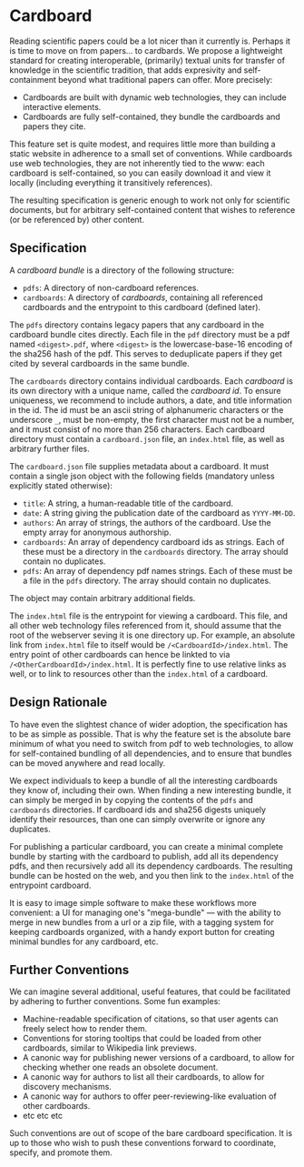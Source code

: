 # Cardboard

Reading scientific papers could be a lot nicer than it currently is. Perhaps it is time to move on from papers... to cardbards. We propose a lightweight standard for creating interoperable, (primarily) textual units for transfer of knowledge in the scientific tradition, that adds expresivity and self-containment beyond what traditional papers can offer. More precisely:

- Cardboards are built with dynamic web technologies, they can include interactive elements.
- Cardboards are fully self-contained, they bundle the cardboards and papers they cite.

This feature set is quite modest, and requires little more than building a static website in adherence to a small set of conventions. While cardboards use web technologies, they are not inherently tied to the www: each cardboard is self-contained, so you can easily download it and view it locally (including everything it transitively references).

The resulting specification is generic enough to work not only for scientific documents, but for arbitrary self-contained content that wishes to reference (or be referenced by) other content.

## Specification

A *cardboard bundle* is a directory of the following structure:

- `pdfs`: A directory of non-cardboard references.
- `cardboards`: A directory of *cardboards*, containing all referenced cardboards and the entrypoint to this cardboard (defined later).

The `pdfs` directory contains legacy papers that any cardboard in the cardboard bundle cites directly. Each file in the `pdf` directory must be a pdf named `<digest>.pdf`, where `<digest>` is the lowercase-base-16 encoding of the sha256 hash of the pdf. This serves to deduplicate papers if they get cited by several cardboards in the same bundle.

The `cardboards` directory contains individual cardboards. Each *cardboard* is its own directory with a unique name, called the *cardboard id*. To ensure uniqueness, we recommend to include authors, a date, and title information in the id. The id must be an ascii string of alphanumeric characters or the underscore `_`, must be non-empty, the first character must not be a number, and it must consist of no more than 256 characters. Each cardboard directory must contain a `cardboard.json` file, an `index.html` file, as well as arbitrary further files.

The `cardboard.json` file supplies metadata about a cardboard. It must contain a single json object with the following fields (mandatory unless explicitly stated otherwise):

- `title`: A string, a human-readable title of the cardboard.
- `date`: A string giving the publication date of the cardboard as `YYYY-MM-DD`.
- `authors`: An array of strings, the authors of the cardboard. Use the empty array for anonymous authorship.
- `cardboards`: An array of dependency cardboard ids as strings. Each of these must be a directory in the `cardboards` directory. The array should contain no duplicates.
- `pdfs`: An array of dependency pdf names strings. Each of these must be a file in the `pdfs` directory. The array should contain no duplicates.

The object may contain arbitrary additional fields.

The `index.html` file is the entrypoint for viewing a cardboard. This file, and all other web technology files referenced from it, should assume that the root of the webserver seving it is one directory up. For example, an absolute link from `index.html` file to itself would be `/<CardboardId>/index.html`. The entry point of other cardboards can hence be linkted to via `/<OtherCardboardId>/index.html`. It is perfectly fine to use relative links as well, or to link to resources other than the `index.html` of a cardboard.

## Design Rationale

To have even the slightest chance of wider adoption, the specification has to be as simple as possible. That is why the feature set is the absolute bare minimum of what you need to switch from pdf to web technologies, to allow for self-contained bundling of all dependencies, and to ensure that bundles can be moved anywhere and read locally.

We expect individuals to keep a bundle of all the interesting cardboards they know of, including their own. When finding a new interesting bundle, it can simply be merged in by copying the contents of the `pdfs` and `cardboards` directories. If cardboard ids and sha256 digests uniquely identify their resources, than one can simply overwrite or ignore any duplicates.

For publishing a particular cardboard, you can create a minimal complete bundle by starting with the cardboard to publish, add all its dependency pdfs, and then recursively add all its dependency cardboards. The resulting bundle can be hosted on the web, and you then link to the `index.html` of the entrypoint cardboard.

It is easy to image simple software to make these workflows more convenient: a UI for managing one's "mega-bundle" — with the ability to merge in new bundles from a url or a zip file, with a tagging system for keeping cardboards organized, with a handy export button for creating minimal bundles for any cardboard, etc.

## Further Conventions

We can imagine several additional, useful features, that could be facilitated by adhering to further conventions. Some fun examples:

- Machine-readable specification of citations, so that user agents can freely select how to render them.
- Conventions for storing tooltips that could be loaded from other cardboards, similar to Wikipedia link previews.
- A canonic way for publishing newer versions of a cardboard, to allow for checking whether one reads an obsolete document.
- A canonic way for authors to list all their cardboards, to allow for discovery mechanisms.
- A canonic way for authors to offer peer-reviewing-like evaluation of other cardboards.
- etc etc etc

Such conventions are out of scope of the bare cardboard specification. It is up to those who wish to push these conventions forward to coordinate, specify, and promote them.